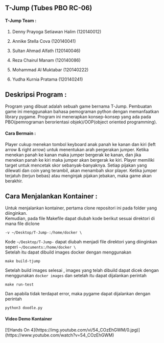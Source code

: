 <h2>T-Jump  (Tubes PBO RC-06) </h2>

<h4>T-Jump Team : </h4>

1. Denny Prayoga Setiawan Halim         (120140012)

2. Annike Stella Cova                   (120140041)

3. Sultan Ahmad Alfath                  (120140046)

4. Reza Chairul Manam                   (120140086)

5. Mohammad Al Muktabar                 (120140222)

6. Yudha Kurnia Pratama                 (120140241)

<h2> Deskripsi Program : </h2>
  Program yang dibuat adalah sebuah game bernama T-Jump.
Pembuatan game ini menggunakan bahasa pemograman python dengan memanfaatkan library pygame. 
Program ini menerapkan konsep-konsep yang ada pada PBO(pemrograman berorientasi objek)/OOP(object oriented programming).
  
<h4>Cara Bermain : </h4>
  Player cukup menekan tombol keyboard anak panah ke kanan dan kiri (left arrow & right arrow) untuk menentukan arah pergerakan jumper. Ketika menekan panah ke kanan maka jumper bergerak ke kanan, dan jika menekan panah ke kiri maka jumper akan bergerak ke kiri. Player memiliki target untuk mencetak skor sebanyak-banyaknya. Setiap pijakan yang dilewati dan coin yang terambil, akan menambah skor player. Ketika jumper terjatuh (terjun bebas) atau menginjak pijakan jebakan, maka game akan berakhir.
  
<h2>Cara Menjalankan Kontainer : </h2>
  Untuk menjalankan kontainer, pertama clone repositori ini pada folder yang diinginkan. <br />
  Kemudian, pada file Makefile dapat diubah kode berikut sesuai direktori di mana file diclone <br />

  ```
  -v ~/Desktop/T-Jump-:/home/docker \
  ```

  Kode `~/Desktop/T-Jump-` dapat diubah menjadi file direktori yang diinginkan seperi `~/Documents:/home/docker \` <br />
  Setelah itu dapat dibuild images docker dengan menggunakan <br />
  ```
  make build-tjump
  ```
  Setelah build images selesai , images yang telah dibuild dapat dicek dengan menggunakan `docker images` dan setelah itu dapat dijalankan perintah <br />
  ```
  make run-test
  ```
  Dan apabila tidak terdapat error, maka pygame dapat dijalankan dengan perintah <br />
  ```
  python3 doodle.py
  ```
  
  <h4>Video Demo Kontainer</h4>
  [![Hands On 4](https://img.youtube.com/vi/54_COzEhGWM/0.jpg)](https://www.youtube.com/watch?v=54_COzEhGWM)
